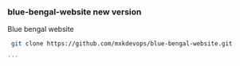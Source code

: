 ### blue-bengal-website new version 
Blue bengal website

```bash
 git clone https://github.com/mxkdevops/blue-bengal-website.git

'''
